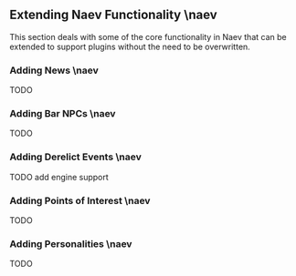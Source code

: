 ## Extending Naev Functionality \naev

This section deals with some of the core functionality in Naev that can be extended to support plugins without the need to be overwritten.

### Adding News \naev

TODO

### Adding Bar NPCs \naev

TODO

### Adding Derelict Events \naev

TODO add engine support

### Adding Points of Interest \naev

TODO

### Adding Personalities \naev

TODO
